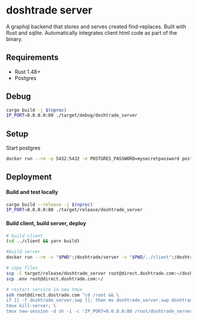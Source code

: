 # doshtrade server
A graphql backend that stores and serves created find-replaces. Built with Rust and sqlite. Automatically integrates client html code as part of the binary.

## Requirements

- Rust 1.48+
- Postgres

## Debug

```bash
cargo build -j $(nproc)
IP_PORT=0.0.0.0:80 ./target/debug/doshtrade_server
```

## Setup

Start postgres
```bash
docker run --rm -p 5432:5432 -e POSTGRES_PASSWORD=mysecretpassword postgres:alpine postgres -c log_statement=all
```

## Deployment

#### Build and test locally
```bash
cargo build --release -j $(nproc)
IP_PORT=0.0.0.0:80 ./target/release/doshtrade_server
```

#### Build client, build server, deploy
```bash
# build client
(cd ../client && yarn build)

#build server
docker run --rm -v "$PWD":/doshtrade/server -v "$PWD/../client":/doshtrade/client -w /doshtrade/server rust:slim sh -c "apt update && apt install -y pkg-config libssl-dev && cargo build --release -j $(nproc)"

# copy files
scp -C target/release/doshtrade_server root@direct.doshtrade.com:~/doshtrade_server.swp
scp .env root@direct.doshtrade.com:~/

# restart service in new tmux
ssh root@direct.dostrade.com "cd /root && \
if [[ -f doshtrade_server.swp ]]; then mv doshtrade_server.swp doshtrade_server; fi && \
tmux kill-server; \
tmux new-session -d sh -i -c 'IP_PORT=0.0.0.0:80 /root/doshtrade_server'"
```